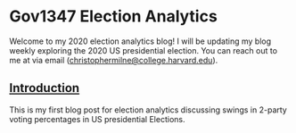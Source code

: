 # Gov1347 Election Analytics
Welcome to my 2020 election analytics blog! I will be updating my blog weekly exploring the 2020 US presidential election. You can reach out to me at via email (christophermilne@college.harvard.edu).

## [Introduction](../posts/introduction.md)
This is my first blog post for election analytics discussing swings in 2-party voting percentages in US presidential Elections.
